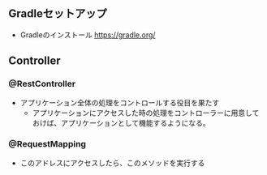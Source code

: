## Gradleセットアップ
- Gradleのインストール
https://gradle.org/

## Controller
### @RestController
- アプリケーション全体の処理をコントロールする役目を果たす
  - アプリケーションにアクセスした時の処理をコントローラーに用意しておけば、アプリケーションとして機能するようになる。

### @RequestMapping
- このアドレスにアクセスしたら、このメソッドを実行する